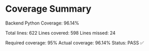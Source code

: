 # Coverage Summary

Backend Python Coverage: 96.14%

Total lines: 622
Lines covered: 598
Lines missed: 24

Required coverage: 95%
Actual coverage: 96.14%
Status: PASS ✅
